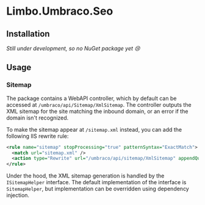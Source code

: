 # Limbo.Umbraco.Seo

## Installation

*Still under development, so no NuGet package yet 😢*

## Usage

### Sitemap

The package contains a WebAPI controller, which by default can be accessed at `/umbraco/api/Sitemap/XmlSitemap`. The controller outputs the XML sitemap for the site matching the inbound domain, or an error if the domain isn't recognized.

To make the sitemap appear at `/sitemap.xml` instead, you can add the following IIS rewrite rule:

```xml
<rule name="sitemap" stopProcessing="true" patternSyntax="ExactMatch">
  <match url="sitemap.xml" />
  <action type="Rewrite" url="/umbraco/api/sitemap/XmlSitemap" appendQueryString="false" redirectType="Found" statusCode="200" />
</rule>
```

Under the hood, the XML sitemap generation is handled by the `ISitemapHelper` interface. The default implementation of the interface is `SitemapHelper`, but implementation can be overridden using dependency injection.

